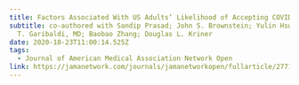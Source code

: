 ```yaml
---
title: Factors Associated With US Adults’ Likelihood of Accepting COVID-19 Vaccination
subtitle: co-authored with Sandip Prasad; John S. Brownstein; Yulin Hswen; Brian
  T. Garibaldi, MD; Baobao Zhang; Douglas L. Kriner
date: 2020-10-23T11:00:14.525Z
tags:
  - Journal of American Medical Association Network Open
link: https://jamanetwork.com/journals/jamanetworkopen/fullarticle/2771872?widget=personalizedcontent&previousarticle=0
---
```

